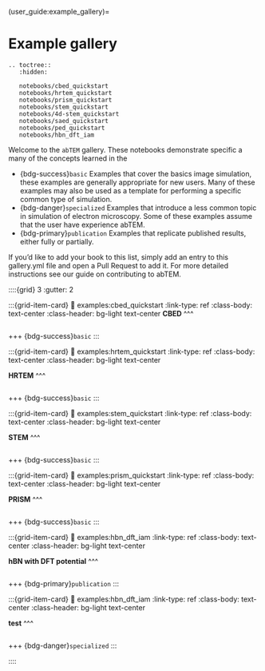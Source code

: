 (user_guide:example_gallery)=
# Example gallery

```{eval-rst}
.. toctree::
   :hidden:

   notebooks/cbed_quickstart
   notebooks/hrtem_quickstart
   notebooks/prism_quickstart
   notebooks/stem_quickstart
   notebooks/4d-stem_quickstart
   notebooks/saed_quickstart
   notebooks/ped_quickstart
   notebooks/hbn_dft_iam
```

Welcome to the `abTEM` gallery. These notebooks demonstrate specific a many of the concepts learned in the

* {bdg-success}`basic` Examples that cover the basics image simulation, these examples are generally appropriate for new
  users. Many of these examples may also be used as a template for performing a specific common type of simulation.
* {bdg-danger}`specialized` Examples that introduce a less common topic in simulation of electron microscopy. Some of
  these examples assume that the user have experience abTEM.
* {bdg-primary}`publication` Examples that replicate published results, either fully or partially.

If you’d like to add your book to this list, simply add an entry to this gallery.yml file and open a Pull Request to add
it. For more detailed instructions see our guide on contributing to abTEM.

::::{grid} 3
:gutter: 2

:::{grid-item-card}
:link: examples:cbed_quickstart
:link-type: ref
:class-body: text-center
:class-header: bg-light text-center
**CBED**
^^^

```{glue:} cbed_quickstart
```

+++
{bdg-success}`basic`
:::




:::{grid-item-card}
:link: examples:hrtem_quickstart
:link-type: ref
:class-body: text-center
:class-header: bg-light text-center

**HRTEM**
^^^

```{glue:} hrtem_quickstart
```

+++
{bdg-success}`basic`
:::




:::{grid-item-card}
:link: examples:stem_quickstart
:link-type: ref
:class-body: text-center
:class-header: bg-light text-center

**STEM**
^^^

```{glue:} prism_quickstart
```

+++
{bdg-success}`basic`
:::



:::{grid-item-card}
:link: examples:prism_quickstart
:link-type: ref
:class-body: text-center
:class-header: bg-light text-center

**PRISM**
^^^

```{glue:} prism_quickstart
```

+++
{bdg-success}`basic`
:::

:::{grid-item-card}
:link: examples:hbn_dft_iam
:link-type: ref
:class-body: text-center
:class-header: bg-light text-center

**hBN with DFT potential**
^^^

```{glue:} hbn_dft_iam
```

+++
{bdg-primary}`publication`
:::

:::{grid-item-card}
:link: examples:hbn_dft_iam
:link-type: ref
:class-body: text-center
:class-header: bg-light text-center

**test**
^^^

```{glue:} prism_quickstart
```

+++
{bdg-danger}`specialized`
:::

::::